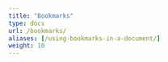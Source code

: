 ```yaml
---
title: "Bookmarks"
type: docs
url: /bookmarks/
aliases: [/using-bookmarks-in-a-document/]
weight: 10
---
```


